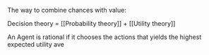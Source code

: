 The way to combine chances with value:

Decision theory = [[Probability theory]] + [[Utility theory]]

An Agent is rational if it chooses the actions that yields the highest expected utility ave